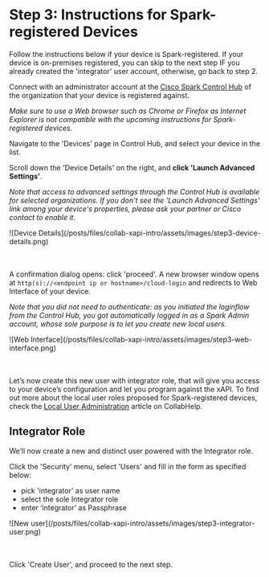 # Step 3: Instructions for Spark-registered Devices

Follow the instructions below if your device is Spark-registered.
If your device is on-premises registered, you can skip to the next step IF you already created the 'integrator' user account, otherwise, go back to step 2.

Connect with an administrator account at the [Cisco Spark Control Hub](https://admin.ciscospark.com) of the organization that your device is registered against.

_Make sure to use a Web browser such as Chrome or Firefox as Internet Explorer is not compatible with the upcoming instructions for Spark-registered devices._

Navigate to the 'Devices' page in Control Hub, and select your device in the list.

Scroll down the 'Device Details' on the right, and **click 'Launch Advanced Settings'**.

_Note that access to advanced settings through the Control Hub is available for selected organizations. If you don't see the 'Launch Advanced Settings' link among your device's properties, please ask your partner or Cisco contact to enable it._

<div align="left">![Device Details](/posts/files/collab-xapi-intro/assets/images/step3-device-details.png)</div><br/><br/>


A confirmation dialog opens: click 'proceed'.
A new browser window opens at `http(s)://<endpoint ip or hostname>/cloud-login` and redirects to Web Interface of your device.

_Note that you did not need to authenticate: as you initiated the loginflow from the Control Hub, you got automatically logged in as a Spark Admin account, whose sole purpose is to let you create new local users._

<div align="left">![Web Interface](/posts/files/collab-xapi-intro/assets/images/step3-web-interface.png)</div><br/><br/>


Let’s now create this new user with integrator role, that will give you access to your device’s configuration and let you program against the xAPI.
To find out more about the local user roles proposed for Spark-registered devices, check the [Local User Administration](https://collaborationhelp.cisco.com/article/en-us/DOC-17938) article on CollabHelp.


## Integrator Role

We’ll now create a new and distinct user powered with the Integrator role.

Click the 'Security' menu, select 'Users' and fill in the form as specified below:
- pick 'integrator' as user name
- select the sole Integrator role 
- enter ‘integrator’ as Passphrase

<div align="left">![New user](/posts/files/collab-xapi-intro/assets/images/step3-integrator-user.png)</div><br/><br/>


Click 'Create User', and proceed to the next step.
    